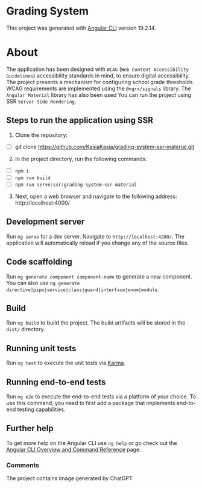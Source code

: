 # Grading System  

This project was generated with [Angular CLI](https://github.com/angular/angular-cli) version 19.2.14.

# About
The application has been designed with `WCAG` (`Web Content Accessibility Guidelines`) accessibility standards in mind, to ensure digital accessibility. The project presents a mechanism for configuring school grade thresholds.
WCAG requirements are implemented using the `@ngrx/signals` library. The `Angular Material` library has also been used  You can run the project using SSR `Server-Side Rendering`.
 


## Steps to run the application using SSR

1. Clone the repository:

- [ ] git clone https://github.com/KasiaKasia/grading-system-ssr-material.git

2. In the project directory, run the following commands:

- [ ] `npm i`
- [ ] `npm run build`
- [ ] `npm run serve:ssr:grading-system-ssr-material`

3. Next, open a web browser and navigate to the following address: http://localhost:4000/


## Development server

Run `ng serve` for a dev server. Navigate to `http://localhost:4200/`. The application will automatically reload if you change any of the source files.

## Code scaffolding

Run `ng generate component component-name` to generate a new component. You can also use `ng generate directive|pipe|service|class|guard|interface|enum|module`.

## Build

Run `ng build` to build the project. The build artifacts will be stored in the `dist/` directory.

## Running unit tests

Run `ng test` to execute the unit tests via [Karma](https://karma-runner.github.io).

## Running end-to-end tests

Run `ng e2e` to execute the end-to-end tests via a platform of your choice. To use this command, you need to first add a package that implements end-to-end testing capabilities.

## Further help

To get more help on the Angular CLI use `ng help` or go check out the [Angular CLI Overview and Command Reference](https://angular.io/cli) page.

### Comments
The project contains image generated by ChatGPT